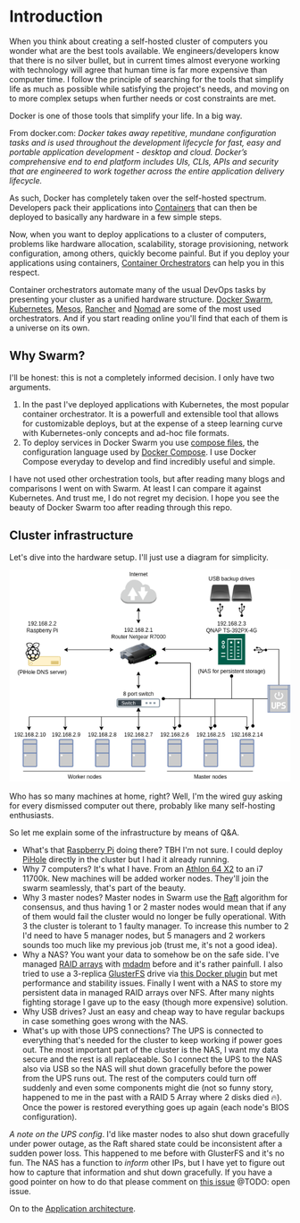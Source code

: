 # Introduction

When you think about creating a self-hosted cluster of computers you wonder what are the best tools available. We engineers/developers know that there is no silver bullet, but in current times almost everyone working with technology will agree that human time is far more expensive than computer time. I follow the principle of searching for the tools that simplify life as much as possible while satisfying the project's needs, and moving on to more complex setups when further needs or cost constraints are met.

Docker is one of those tools that simplify your life. In a big way.

From docker.com: *Docker takes away repetitive, mundane configuration tasks and is used throughout the development lifecycle for fast, easy and portable application development - desktop and cloud. Docker’s comprehensive end to end platform includes UIs, CLIs, APIs and security that are engineered to work together across the entire application delivery lifecycle.*

As such, Docker has completely taken over the self-hosted spectrum. Developers pack their applications into [Containers](https://www.docker.com/resources/what-container) that can then be deployed to basically any hardware in a few simple steps.

Now, when you want to deploy applications to a cluster of computers, problems like hardware allocation, scalability, storage provisioning, network configuration, among others, quickly become painful. But if you deploy your applications using containers, [Container Orchestrators](https://devopscube.com/docker-container-clustering-tools/) can help you in this respect.

Container orchestrators automate many of the usual DevOps tasks by presenting your cluster as a unified hardware structure. [Docker Swarm](https://docs.docker.com/engine/swarm/), [Kubernetes](https://kubernetes.io/), [Mesos](https://mesos.apache.org/), [Rancher](https://rancher.com/docs/) and [Nomad](https://www.nomadproject.io/) are some of the most used orchestrators. And if you start reading online you'll find that each of them is a universe on its own.

## Why Swarm?
I'll be honest: this is not a completely informed decision. I only have two arguments.
1. In the past I've deployed applications with Kubernetes, the most popular container orchestrator. It is a powerfull and extensible tool that allows for customizable deploys, but at the expense of a steep learning curve with Kubernetes-only concepts and ad-hoc file formats.
2. To deploy services in Docker Swarm you use [compose files](https://docs.docker.com/compose/compose-file/compose-file-v3/), the configuration language used by [Docker Compose](https://docs.docker.com/compose/). I use Docker Compose everyday to develop and find incredibly useful and simple.

I have not used other orchestration tools, but after reading many blogs and comparisons I went on with Swarm. At least I can compare it against Kubernetes. And trust me, I do not regret my decision. I hope you see the beauty of Docker Swarm too after reading through this repo.

## Cluster infrastructure

Let's dive into the hardware setup. I'll just use a diagram for simplicity.

![Infrastructure](../images/infra.png)

Who has so many machines at home, right? Well, I'm the wired guy asking for every dismissed computer out there, probably like many self-hosting enthusiasts.

So let me explain some of the infrastructure by means of Q&A.

- What's that [Raspberry Pi](https://www.raspberrypi.org/) doing there? TBH I'm not sure. I could deploy [PiHole](https://pi-hole.net/) directly in the cluster but I had it already running.
 - Why 7 computers? It's what I have. From an [Athlon 64 X2](https://en.wikipedia.org/wiki/Athlon_64_X2) to an i7 11700k. New machines will be added worker nodes. They'll join the swarm seamlessly, that's part of the beauty.
 - Why 3 master nodes? Master nodes in Swarm use the [Raft](https://raft.github.io/) algorithm for consensus, and thus having 1 or 2 master nodes would mean that if any of them would fail the cluster would no longer be fully operational. With 3 the cluster is tolerant to 1 faulty manager. To increase this number to 2 I'd need to have 5 manager nodes, but 5 managers and 2 workers sounds too much like my previous job (trust me, it's not a good idea).
- Why a NAS? You want your data to somehow be on the safe side. I've managed [RAID arrays](https://en.wikipedia.org/wiki/RAID) with [mdadm](https://linux.die.net/man/8/mdadm) before and it's rather painfull. I also tried to use a 3-replica [GlusterFS](https://www.gluster.org/) drive via [this Docker plugin](https://github.com/marcelo-ochoa/docker-volume-plugins) but met performance and stability issues. Finally I went with a NAS to store my persistent data in managed RAID arrays over NFS. After many nights fighting storage I gave up to the easy (though more expensive) solution.
- Why USB drives? Just an easy and cheap way to have regular backups in case something goes wrong with the NAS.
- What's up with those UPS connections? The UPS is connected to everything that's needed for the cluster to keep working if power goes out. The most important part of the cluster is the NAS, I want my data secure and the rest is all replaceable. So I connect the UPS to the NAS also via USB so the NAS will shut down gracefully before the power from the UPS runs out. The rest of the computers could turn off suddenly and even some components might die (not so funny story, happened to me in the past with a RAID 5 Array where 2 disks died 🔥). Once the power is restored everything goes up again (each node's BIOS configuration).

*A note on the UPS config*. I'd like master nodes to also shut down gracefully under power outage, as the Raft shared state could be inconsistent after a sudden power loss. This happened to me before with GlusterFS and it's no fun. The NAS has a function to *inform* other IPs, but I have yet to figure out how to capture that information and shut down gracefully. If you have a good pointer on how to do that please comment on [this issue]() @TODO: open issue. 

On to the [Application architecture](./architecture.md).
